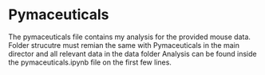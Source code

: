 # Pymaceuticals
The pymaceuticals file contains my analysis for the provided mouse data.
Folder strucutre must remian the same with Pymaceuticals in the main director and all relevant data in the data folder
Analysis can be found inside the pymaceuticals.ipynb file on the first few lines. 